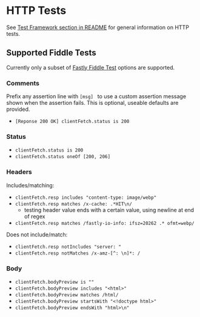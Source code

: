 # HTTP Tests

See [Test Framework section in README](README.md#test-framework) for general information on HTTP tests.

## Supported Fiddle Tests

Currently only a subset of [Fastly Fiddle Test](https://www.fastly.com/documentation/reference/tools/fiddle/testing/) options are supported.

### Comments

Prefix any assertion line with `[msg] ` to use a custom assertion message shown when the assertion fails. This is optional, useable defaults are provided.

* `[Reponse 200 OK] clientFetch.status is 200`

### Status

* `clientFetch.status is 200`
* `clientFetch.status oneOf [200, 206]`

### Headers

Includes/matching:
* `clientFetch.resp includes "content-type: image/webp"`
* `clientFetch.resp matches /x-cache: .*HIT\n/`
  * testing header value ends with a certain value, using newline at end of regex
* `clientFetch.resp matches /fastly-io-info: ifsz=20262 .* ofmt=webp/`

Does not include/match:
* `clientFetch.resp notIncludes "server: "`
* `clientFetch.resp notMatches /x-amz-[^: \n]*: /`

### Body

* `clientFetch.bodyPreview is ""`
* `clientFetch.bodyPreview includes "<html>"`
* `clientFetch.bodyPreview matches /html/`
* `clientFetch.bodyPreview startsWith "<!doctype html>"`
* `clientFetch.bodyPreview endsWith "html>\n"`
